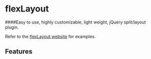 # flexLayout
####Easy to use, highly customizable, light weight, jQuery split/layout plugin.

Refer to the [flexLayout website]() for examples.

Features
--------
